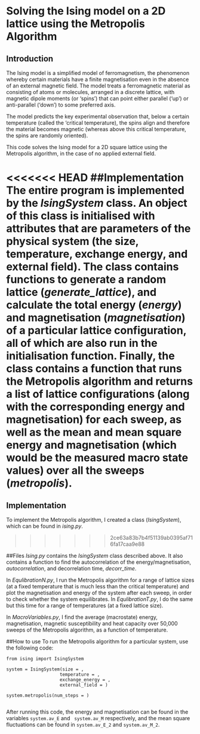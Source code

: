 # Solving the Ising model on a 2D lattice using the Metropolis Algorithm

## Introduction
The Ising model is a simplified model of ferromagnetism, the phenomenon whereby certain materials have a finite magnetisation even in the absence of an external magnetic field. The model treats a ferromagnetic material as consisting of atoms or molecules, arranged in a discrete lattice, with magnetic dipole moments (or ‘spins’) that can point either parallel (‘up’) or anti-parallel (‘down’) to some preferred axis. 

The model predicts the key experimental observation that, below a certain temperature (called the ‘critical temperature), the spins align and therefore the material becomes magnetic (whereas above this critical temperature, the spins are randomly oriented).

This code solves the Ising model for a 2D square lattice using the Metropolis algorithm, in the case of no applied external field. 

<<<<<<< HEAD
##Implementation
The entire program is implemented by the *IsingSystem* class. An object of this class is initialised with attributes that are parameters of the physical system (the size, temperature, exchange energy, and external field). The class contains functions to generate a random lattice (*generate_lattice*), and calculate the total energy (*energy*) and magnetisation (*magnetisation*) of a particular lattice configuration, all of which are also run in the initialisation function. Finally, the class contains a function that runs the Metropolis algorithm and returns a list of lattice configurations (along with the corresponding energy and magnetisation) for each sweep, as well as the mean and mean square energy and magnetisation (which would be the measured macro state values) over all the sweeps (*metropolis*). 
=======
## Implementation
To implement the Metropolis algorithm, I created a class (*IsingSystem*), which can be found in *ising.py*. 
>>>>>>> 2ce63a83b7b4f51139ab0395af716fa17caa9e88

##Files
*Ising.py* contains the *IsingSystem* class described above. It also contains a function to find the autocorrelation of the energy/magnetisation, *autocorrelation*, and decorrelation time, *decorr_time*.

In *EqulibrationN.py*, I run the Metropolis algorithm for a range of lattice sizes (at a fixed temperature that is much less than the critical temperature) and plot the magnetisation and energy of the system after each sweep, in order to check whether the system equilibrates. In *EqulibrationT.py*, I do the same but this time for a range of temperatures (at a fixed lattice size).

In *MacroVariables.py*, I find the average (macrostate) energy, magnetisation, magnetic susceptibility and heat capacity over 50,000 sweeps of the Metropolis algorithm, as a function of temperature. 

##How to use
To run the Metropolis algorithm for a particular system, use the following code:

```
from ising import IsingSystem

system = IsingSystem(size = ,
                    temperature = ,
                    exchange_energy = ,
                    external_field = )
                    
system.metropolis(num_steps = )


```

After running this code, the energy and magnetisation can be found in the variables ``` system.av_E ``` and ``` system.av_M``` respectively, and the mean square fluctuations can be found in ``` system.av_E_2 ``` and ```system.av_M_2```. 
